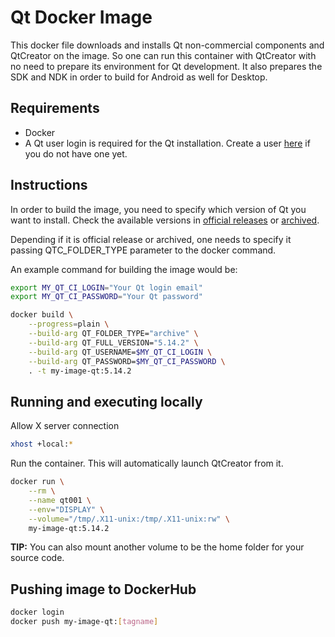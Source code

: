 # Qt Docker Image

This docker file downloads and installs Qt non-commercial components and QtCreator on the image. So one can run this container with QtCreator with no need to prepare its environment for Qt development. It also prepares the SDK and NDK in order to build for Android as well for Desktop.

## Requirements

* Docker
* A Qt user login is required for the Qt installation. Create a user [here](https://www.qt.io/) if you do not have one yet.

## Instructions

In order to build the image, you need to specify which version of Qt you want to install. Check the available versions in [official releases](https://download.qt.io/official_releases/qtcreator/) or [archived](https://download.qt.io/archive/qtcreator/).

Depending if it is official release or archived, one needs to specify it passing QTC_FOLDER_TYPE parameter to the docker command.

An example command for building the image would be:

```bash
export MY_QT_CI_LOGIN="Your Qt login email"
export MY_QT_CI_PASSWORD="Your Qt password"

docker build \
    --progress=plain \
    --build-arg QT_FOLDER_TYPE="archive" \
    --build-arg QT_FULL_VERSION="5.14.2" \
    --build-arg QT_USERNAME=$MY_QT_CI_LOGIN \
    --build-arg QT_PASSWORD=$MY_QT_CI_PASSWORD \
    . -t my-image-qt:5.14.2
```

## Running and executing locally

Allow X server connection

```bash
xhost +local:*
```

Run the container. This will automatically launch QtCreator from it.

```bash
docker run \
    --rm \
    --name qt001 \
    --env="DISPLAY" \
    --volume="/tmp/.X11-unix:/tmp/.X11-unix:rw" \
    my-image-qt:5.14.2
```

**TIP:** You can also mount another volume to be the home folder for your source code. 

## Pushing image to DockerHub

```bash
docker login
docker push my-image-qt:[tagname]
```
